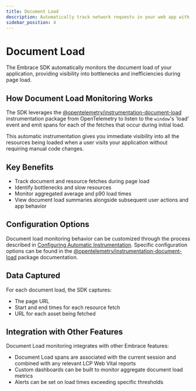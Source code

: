```yaml
---
title: Document Load
description: Automatically track network requests in your web app with Embrace
sidebar_position: 4
---
```


# Document Load

The Embrace SDK automatically monitors the document load of your application, providing visibility into bottlenecks and
inefficiencies during page load.

## How Document Load Monitoring Works

The SDK leverages the [@opentelemetry/instrumentation-document-load](https://www.npmjs.com/package/@opentelemetry/instrumentation-document-load)
instrumentation package from OpenTelemetry to listen to the `window`'s 'load' event and emit spans for each of the fetches
that occur during initial load.

This automatic instrumentation gives you immediate visibility into all the resources being loaded when a user visits your
application without requiring manual code changes.

## Key Benefits

- Track document and resource fetches during page load
- Identify bottlenecks and slow resources
- Monitor aggregated average and p90 load times
- View document load summaries alongside subsequent user actions and app behavior

## Configuration Options

Document load monitoring behavior can be customized through the process described in [Configuring Automatic Instrumentation](/web/automatic-instrumentation/index.md#configuring-automatic-instrumentation).
Specific configuration options can be found in the [@opentelemetry/instrumentation-document-load](https://www.npmjs.com/package/@opentelemetry/instrumentation-document-load/v/0.44.1#document-load-instrumentation-options)
package documentation.

## Data Captured

For each document load, the SDK captures:

- The page URL
- Start and end times for each resource fetch
- URL for each asset being fetched

## Integration with Other Features

Document Load monitoring integrates with other Embrace features:
- Document Load spans are associated with the current session and combined with any relevant LCP Web Vital reports
- Custom dashboards can be built to monitor aggregate document load metrics
- Alerts can be set on load times exceeding specific thresholds